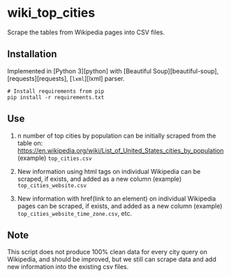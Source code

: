# wiki_top_cities

Scrape the tables from Wikipedia pages into CSV files.

## Installation

Implemented in [Python 3][python] with [Beautiful Soup][beautiful-soup], [requests][requests], [`lxml`][lxml] parser.

```
# Install requirements from pip
pip install -r requirements.txt
```

## Use

1. n number of top cities by population can be initially scraped from the table on:
https://en.wikipedia.org/wiki/List_of_United_States_cities_by_population
(example) `top_cities.csv`

2. New information using html tags on individual Wikipedia can be scraped, if exists, and added as a new column
(example) `top_cities_website.csv`

3. New information with href(link to an element) on individual Wikipedia pages can be scraped, if exists, and added as a new column
(example) `top_cities_website_time_zone.csv`, etc.


## Note
This script does not produce 100% clean data for every city query on Wikipedia, and should be improved, but we still can scrape data and add new information into the existing csv files.
